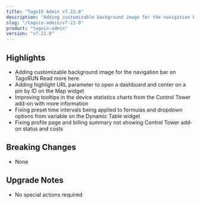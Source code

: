 ```yaml
---
title: "TagoIO Admin v7.22.0"
description: "Adding customizable background image for the navigation bar on TagoRUN Read more here"
slug: "/tagoio-admin/v7-22-0"
product: "tagoio-admin"
version: "v7.22.0"
---
```


## Highlights

- Adding customizable background image for the navigation bar on TagoRUN Read more here
- Adding highlight URL parameter to open a dashboard and center on a pin by ID on the Map widget
- Improving tooltips in the device statistics charts from the Control Tower add-on with more information
- Fixing preset time intervals being applied to formulas and dropdown options from variable on the Dynamic Table widget
- Fixing profile page and billing summary not showing Control Tower add-on status and costs

## Breaking Changes

- None

## Upgrade Notes

- No special actions required
